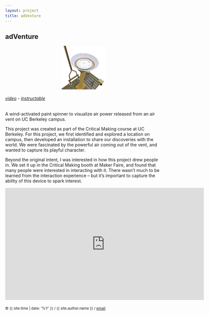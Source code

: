 ```yaml
---
layout: project
title: adVenture
---
```


<style>
img { max-width: 500px; }
</style>

## adVenture

<style>
img { display: inline; }
img#adVenture { width: 10em; }
img.proj { display: block; margin: auto; }
</style>

<img id="adVenture" class="proj" src="/src/img/adventure.jpg">


###### [video][video] - [instructable][hackster-instructions]


A wind-activated paint spinner to visualize air power released from an air vent on UC Berkeley campus.

This project was created as part of the Critical Making course at UC Berkeley. For this project, we first identified and explored a location on campus, then developed an installation to share our discoveries with the world. We were fascinated by the powerful air coming out of the vent, and wanted to capture its playful character.

Beyond the original intent, I was interested in how this project drew people in. We set it up in the Critical Making booth at Maker Faire, and found that many people were interested in interacting with it. There wasn’t much to be learned from the interaction experience – but it’s important to capture the ability of this device to spark interest.

<center>
<iframe width="640" height="360" src="https://www.youtube.com/embed/foMZ-XJI_98" frameborder="0" allowfullscreen></iframe>
</center>

<small> &copy; {{ site.time | date: '%Y' }} / {{ site.author.name }} /
[email][mail]</small>

[mail]:mailto:molecule@berkeley.edu
[video]:https://www.youtube.com/watch?v=foMZ-XJI_98
[hackster-instructions]:https://www.hackster.io/alexsg/adventure-paint-with-the-wind-0afeda


